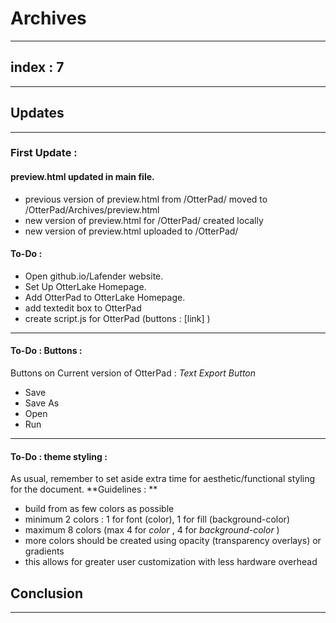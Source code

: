 # Archives
***
## index : 7
***
## Updates
***
### First Update :
#### preview.html updated in main file.
- previous version of preview.html from /OtterPad/ moved to /OtterPad/Archives/preview.html
- new version of preview.html for /OtterPad/ created locally
- new version of preview.html uploaded to /OtterPad/

#### To-Do : 
- Open github.io/Lafender website.
- Set Up OtterLake Homepage.
- Add OtterPad to OtterLake Homepage.
- add textedit box to OtterPad
- create script.js for OtterPad (buttons : [link] )

***
#### To-Do : Buttons : 
Buttons on Current version of OtterPad : 
*Text Export Button*
- Save
- Save As
- Open
- Run
***
#### To-Do : theme styling : 
As usual, remember to set aside extra time for aesthetic/functional styling for the document.
**Guidelines : **
- build from as few colors as possible
- minimum 2 colors : 1 for font (color), 1 for fill (background-color)
- maximum 8 colors (max 4 for *color* , 4 for *background-color* )
- more colors should be created using opacity (transparency overlays) or gradients
- this allows for greater user customization with less hardware overhead

## Conclusion
***
